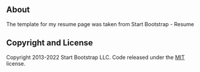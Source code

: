 ## About
The template for my resume page was taken from Start Bootstrap - Resume 
## Copyright and License

Copyright 2013-2022 Start Bootstrap LLC. Code released under the [MIT](https://github.com/StartBootstrap/startbootstrap-resume/blob/master/LICENSE) license.
